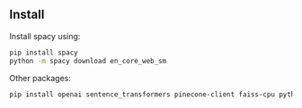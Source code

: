 ## Install 
Install spacy using:
```bash
pip install spacy
python -m spacy download en_core_web_sm
```

Other packages:
```bash
pip install openai sentence_transformers pinecone-client faiss-cpu python-dotenv anthropic pymupdf```
